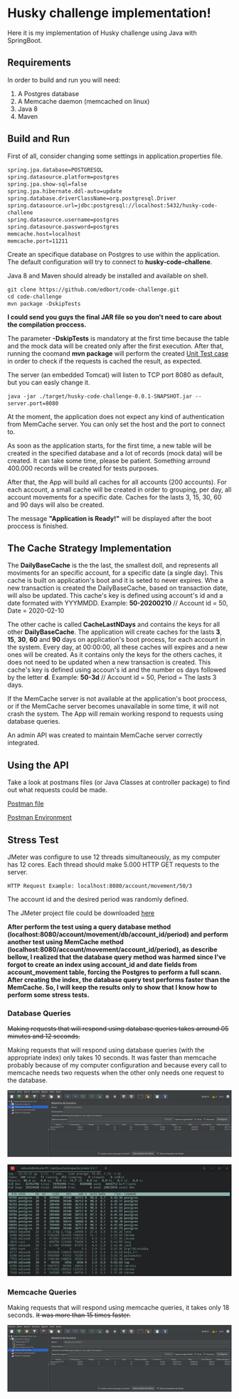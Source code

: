 # Husky challenge implementation!

Here it is my implementation of Husky challenge using Java with SpringBoot.

## Requirements

In order to build and run you will need:

1. A Postgres database
2. A Memcache daemon (memcached on linux)
3. Java 8
4. Maven

## Build and Run

First of all, consider changing some settings in application.properties file.

```
spring.jpa.database=POSTGRESQL
spring.datasource.platform=postgres
spring.jpa.show-sql=false
spring.jpa.hibernate.ddl-auto=update
spring.database.driverClassName=org.postgresql.Driver
spring.datasource.url=jdbc:postgresql://localhost:5432/husky-code-challene
spring.datasource.username=postgres
spring.datasource.password=postgres
memcache.host=localhost
memcache.port=11211
```

Create an specifique database on Postgres to use within the application. The default configuration will try to connect to **husky-code-challene**.

Java 8 and Maven should already be installed and available on shell. 

```
git clone https://github.com/edbort/code-challenge.git
cd code-challenge
mvn package -DskipTests
```

**I could send you guys the final JAR file so you don't need to care about the compilation proccess.**

The parameter **-DskipTests** is mandatory at the first time because the table and the mock data will be created only after the first execution. After that, running the coomand **mvn package** will perform the created [Unit Test case](https://github.com/edbort/code-challenge/blob/master/src/test/java/bortolin/edison/husky/code/challenge/test/CacheTest.java) in order to check if the requests is cached the result, as expected. 

The server (an embedded Tomcat) will listen to TCP port 8080 as default, but you can easly change it.

```
java -jar ./target/husky-code-challenge-0.0.1-SNAPSHOT.jar --server.port=8080
```

At the moment, the application does not expect any kind of authentication from MemCache server. You can only set the host and  the port to connect to.

As soon as the application starts, for the first time, a new table will be created in the specified database and a lot of records (mock data) will be created. It can take some time, please be patient. Something arround 400.000 records will be created for tests purposes.

After that, the App will build all caches for all accounts (200 accounts). For each account, a small cache will be created in order to grouping, per day, all account movements for a specific date. Caches for the lasts 3, 15, 30, 60 and 90 days will also be created. 

The message **"Application is Ready!"** will be displayed after the boot proccess is finished.

## The Cache Strategy Implementation

The **DailyBaseCache** is the the last, the smallest doll, and represents all moviments for an specific account, for a specific date (a single day). This cache is built on application's boot and it is seted to never expires. Whe a new transaction is created the DailyBaseCache, based on transaction date, will also be updated. This cache's key is defined using account's id and a date formated with YYYMMDD. Example: **50-20200210** // Account id = 50, Date = 2020-02-10

The other cache is called **CacheLastNDays** and contains the keys for all other **DailyBaseCache**. The application will create caches for the lasts **3**, **15**, **30**, **60** and **90** days on application's boot process, for each account in the system. Every day, at 00:00:00, all these caches will expires and a new ones will be created. As it contains only the keys for the others caches, it does not need to be updated when a new transaction is created. This cache's key is defined using accoun's id and the number os days followed by the letter **d**. Example: **50-3d** // Account id = 50, Period = The lasts 3 days.

If the MemCache server is not available at the application's boot proccess, or if the MemCache server becomes unavailable in some time, it will not crash the system. The App will remain working respond to requests using database queries.

An admin API was created to maintain MemCache server correctly integrated. 

## Using the API

Take a look at postmans files (or Java Classes at controller package) to find out what requests could be made.

[Postman file](https://github.com/edbort/code-challenge/blob/master/Husky%20Challeng%20Test.postman_collection.json)

[Postman Environment](https://github.com/edbort/codechallenge/blob/master/Husky%20Challenge%20Test.postman_environment.json)

## Stress Test

JMeter was configure to use 12 threads simultaneously, as my computer has 12 cores. Each thread should make 5.000 HTTP GET requests to the server.

```
HTTP Request Example: localhost:8080/account/movement/50/3
```
The account id and the desired period was randomly defined.

The JMeter project file could be downloaded [here](https://github.com/edbort/code-challenge/blob/master/stress-test/Husky%20Challenge%20Stress%20Test.jmx)

**After perform the test using a query database method (localhost:8080/account/movement/db/account_id/period) and perform another test using MemCache method (localhost:8080/account/movement/account_id/period), as describe bellow, I realized that the database query method was harmed since I've forgot to create an index using account_id and date fields from account_movement table, forcing the Postgres to perform a full scann. After creating the index, the database query test performs faster than the MemCache. So, I will keep the results only to show that I know how to perform some stress tests.**

### Database Queries

~~Making requests that will respond using database queries takes arround 05 minutes and 12 seconds.~~

Making requests that will respond using database queries (with the appropriate index) only takes 10 seconds. It was faster than memcache probably because of my computer configuration and because every call to memcache needs two requests when the other only needs one request to the database.

![image2](https://github.com/edbort/code-challenge/blob/master/stress-test/db-test-01.png?raw=true)

![image2](https://github.com/edbort/code-challenge/blob/master/stress-test/db-test-02.png?raw=true)

### Memcache Queries

Making requests that will respond using memcache queries, it takes only 18 seconds. ~~It was more than 15 times faster.~~

![image2](https://github.com/edbort/code-challenge/blob/master/stress-test/db-test-03.png?raw=true)


